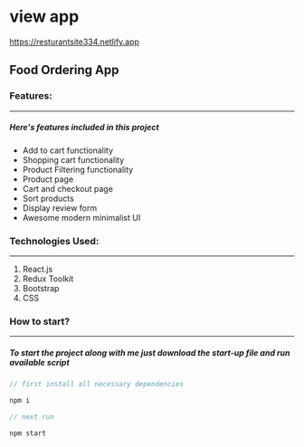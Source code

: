 # view app
https://resturantsite334.netlify.app
## Food Ordering App

### Features:

---

##### Here's features included in this project

- Add to cart functionality
- Shopping cart functionality
- Product Filtering functionality
- Product page
- Cart and checkout page
- Sort products
- Display review form
- Awesome modern minimalist UI

### Technologies Used:

---

1. React.js
2. Redux Toolkit
3. Bootstrap
4. CSS

### How to start?

---

##### To start the project along with me just download the start-up file and run available script

```javascript
// first install all necessary dependencies

npm i

// next run

npm start

```
